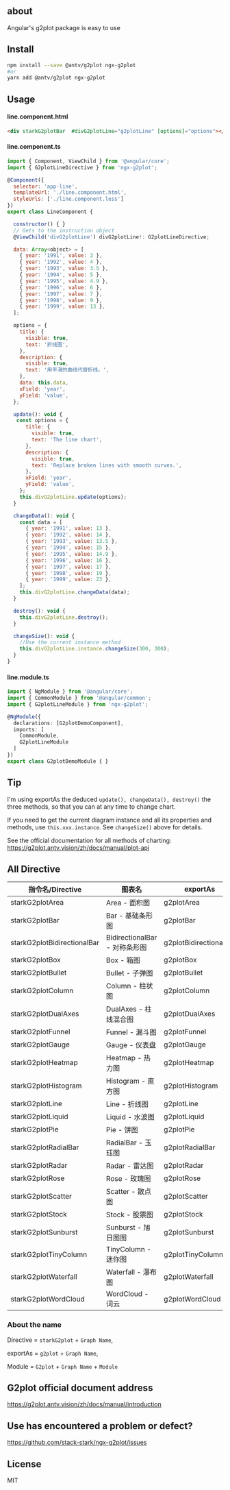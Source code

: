 ## about
Angular's g2plot package is easy to use


## Install

``` bash
npm install --save @antv/g2plot ngx-g2plot
#or
yarn add @antv/g2plot ngx-g2plot
```

## Usage

#### line.component.html
``` html
<div starkG2plotBar  #divG2plotLine="g2plotLine" [options]="options"></div>
```

#### line.component.ts
``` js
import { Component, ViewChild } from '@angular/core';
import { G2plotLineDirective } from 'ngx-g2plot';

@Component({
  selector: 'app-line',
  templateUrl: './line.component.html',
  styleUrls: ['./line.component.less']
})
export class LineComponent {

  constructor() { }
  // Gets to the instruction object
  @ViewChild('divG2plotLine') divG2plotLine!: G2plotLineDirective;

  data: Array<object> = [
    { year: '1991', value: 3 },
    { year: '1992', value: 4 },
    { year: '1993', value: 3.5 },
    { year: '1994', value: 5 },
    { year: '1995', value: 4.9 },
    { year: '1996', value: 6 },
    { year: '1997', value: 7 },
    { year: '1998', value: 9 },
    { year: '1999', value: 13 },
  ];

  options = {
    title: {
      visible: true,
      text: '折线图',
    },
    description: {
      visible: true,
      text: '用平滑的曲线代替折线。',
    },
    data: this.data,
    xField: 'year',
    yField: 'value',
  };

  update(): void {
   const options = {
      title: {
        visible: true,
        text: 'The line chart',
      },
      description: {
        visible: true,
        text: 'Replace broken lines with smooth curves.',
      },
      xField: 'year',
      yField: 'value',
    };
    this.divG2plotLine.update(options);
  }

  changeData(): void {
    const data = [
      { year: '1991', value: 13 },
      { year: '1992', value: 14 },
      { year: '1993', value: 13.5 },
      { year: '1994', value: 15 },
      { year: '1995', value: 14.9 },
      { year: '1996', value: 16 },
      { year: '1997', value: 17 },
      { year: '1998', value: 19 },
      { year: '1999', value: 23 },
    ];
    this.divG2plotLine.changeData(data);
  }

  destroy(): void {
    this.divG2plotLine.destroy();
  }

  changeSize(): void {
    //Use the current instance method
    this.divG2plotLine.instance.changeSize(300, 300);
  }
}

```
#### line.module.ts
``` ts
import { NgModule } from '@angular/core';
import { CommonModule } from '@angular/common';
import { G2plotLineModule } from 'ngx-g2plot';

@NgModule({
  declarations: [G2plotDemoComponent],
  imports: [
    CommonModule,
    G2plotLineModule
  ]
})
export class G2plotDemoModule { }
```
## Tip
I'm using exportAs  the deduced `update(), changeData(), destroy()` the three methods, so that you can at any time to change chart.

If you need to get the current diagram instance and all its properties and methods, use `this.xxx.instance`. See `changeSize()` above for details.

See the official documentation for all methods of charting: https://g2plot.antv.vision/zh/docs/manual/plot-api

## All Directive

指令名/Directive | 图表名 | exportAs | Module
-|-|-|-
starkG2plotArea | Area - 面积图 | g2plotArea | G2plotAreaModule
starkG2plotBar | Bar - 基础条形图  | g2plotBar | G2plotBarModule
starkG2plotBidirectionalBar | BidirectionalBar - 对称条形图 | g2plotBidirectionalBar | G2plotBidirectionalBarModule
starkG2plotBox | Box - 箱图  | g2plotBox | G2plotBoxModule
starkG2plotBullet | Bullet - 子弹图 | g2plotBullet | G2plotBulletModule
starkG2plotColumn | Column - 柱状图  | g2plotColumn | G2plotColumnModule
starkG2plotDualAxes | DualAxes - 柱线混合图  | g2plotDualAxes | G2plotDualAxesModule
starkG2plotFunnel | Funnel - 漏斗图  | g2plotFunnel | G2plotFunnelModule
starkG2plotGauge | Gauge - 仪表盘 | g2plotGauge | G2plotGaugeModule
starkG2plotHeatmap | Heatmap - 热力图 | g2plotHeatmap | G2plotHeatmapModule
starkG2plotHistogram | Histogram - 直方图  | g2plotHistogram | G2plotHistogramModule
starkG2plotLine | Line - 折线图 | g2plotLine | G2plotLineModule
starkG2plotLiquid | Liquid - 水波图 | g2plotLiquid | G2plotLiquidModule
starkG2plotPie | Pie - 饼图  | g2plotPie | G2plotPieModule
starkG2plotRadialBar | RadialBar - 玉珏图 | g2plotRadialBar | G2plotRadialBarModule
starkG2plotRadar | Radar - 雷达图 | g2plotRadar | G2plotRadarModule
starkG2plotRose | Rose - 玫瑰图  | g2plotRose | G2plotRoseModule
starkG2plotScatter | Scatter - 散点图 | g2plotScatter | G2plotScatterModule
starkG2plotStock | Stock - 股票图 | g2plotStock | G2plotStockModule
starkG2plotSunburst | Sunburst - 旭日图图 | g2plotSunburst | G2plotSunburstModule
starkG2plotTinyColumn | TinyColumn - 迷你图 | g2plotTinyColumn | G2plotTinyColumnModule
starkG2plotWaterfall | Waterfall - 瀑布图  | g2plotWaterfall | G2plotWaterfallModule
starkG2plotWordCloud | WordCloud - 词云 | g2plotWordCloud | G2plotWordCloudModule

### About the name

Directive =  `starkG2plot` + `Graph Name`, 

exportAs = `g2plot` + `Graph Name`, 

Module = `G2plot` + `Graph Name` + `Module`

## G2plot official document address
https://g2plot.antv.vision/zh/docs/manual/introduction

## Use has encountered a problem or defect?
https://github.com/stack-stark/ngx-g2plot/issues

## License
MIT

